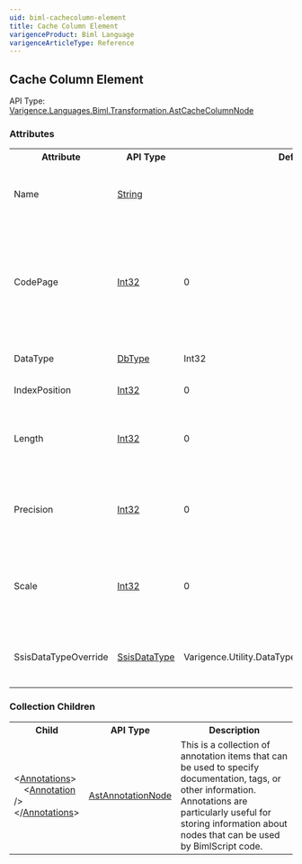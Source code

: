 ```yaml
---
uid: biml-cachecolumn-element
title: Cache Column Element
varigenceProduct: Biml Language
varigenceArticleType: Reference
---
```

## Cache Column Element<div class="AssemblyInfoGroup"><div class="CrossReferenceGroup"><div class="CrossReferenceHeader">API Type:</div><div class="CrossReferenceValue"><a href="../api-reference/Varigence.Languages.Biml.Transformation.AstCacheColumnNode.html">Varigence.Languages.Biml.Transformation.AstCacheColumnNode</a></div></div></div><div class="AttributeGroup"><h3>Attributes</h3><table id="AttributeList" class="AttributeList"><tbody><tr><th class="AttributeNameColumnHeader">Attribute</th><th class="AttributeTypeColumnHeader">API Type</th><th class="AttributeDefaultColumnHeader">Default</th><th class="AttributeSummaryColumnHeader">Description</th></tr><tr class="ad0"><td class="AttributeName">Name</td><td class="AttributeType"><a href="https://msdn.microsoft.com/en-us/library/System.String.aspx">String</a></td><td class="AttributeDefault">&nbsp;</td><td class="AttributeSummary"><div class ="SummaryItem">Specifies the name of the object.  This name can be used to reference this object from anywhere else in the program.</div> This is a required property</td></tr><tr class="ad1"><td class="AttributeName">CodePage</td><td class="AttributeType"><a href="https://msdn.microsoft.com/en-us/library/System.Int32.aspx">Int32</a></td><td class="AttributeDefault">0</td><td class="AttributeSummary"><div class ="SummaryItem">This value specifies the integer index for the codepage of the dataflow column. This property applies only to dataflow column types that support code pages, such as strings. Codepages supported by Windows are listed at: http://msdn.microsoft.com/en-us/goglobal/bb964654.aspx.</div> </td></tr><tr class="ad0"><td class="AttributeName">DataType</td><td class="AttributeType"><a href="https://msdn.microsoft.com/en-us/library/System.Data.DbType.aspx">DbType</a></td><td class="AttributeDefault">Int32</td><td class="AttributeSummary"><div class ="SummaryItem">This value specifies the type of the dataflow column node using a .NET DbType.</div> </td></tr><tr class="ad1"><td class="AttributeName">IndexPosition</td><td class="AttributeType"><a href="https://msdn.microsoft.com/en-us/library/System.Int32.aspx">Int32</a></td><td class="AttributeDefault">0</td><td class="AttributeSummary"><div class ="SummaryItem">This value specifies the index position of the cache column.</div> </td></tr><tr class="ad0"><td class="AttributeName">Length</td><td class="AttributeType"><a href="https://msdn.microsoft.com/en-us/library/System.Int32.aspx">Int32</a></td><td class="AttributeDefault">0</td><td class="AttributeSummary"><div class ="SummaryItem">This value specifies the length for the dataflow column type. This property applies only to column types that support a length specification, such as String and Binary types.</div> </td></tr><tr class="ad1"><td class="AttributeName">Precision</td><td class="AttributeType"><a href="https://msdn.microsoft.com/en-us/library/System.Int32.aspx">Int32</a></td><td class="AttributeDefault">0</td><td class="AttributeSummary"><div class ="SummaryItem">This value specifies the precision, or the number of digits in a value. This property applies only to dataflow column types that support precision, such as decimal.</div> </td></tr><tr class="ad0"><td class="AttributeName">Scale</td><td class="AttributeType"><a href="https://msdn.microsoft.com/en-us/library/System.Int32.aspx">Int32</a></td><td class="AttributeDefault">0</td><td class="AttributeSummary"><div class ="SummaryItem">This value specifies the scale, the number of digits to the right of the decimal point in a value. This property applies only to dataflow column types that support precision, such as decimal.</div> </td></tr><tr class="ad1"><td class="AttributeName">SsisDataTypeOverride</td><td class="AttributeType"><a href="../api-reference/Varigence.Utility.DataType.SsisDataType.html">SsisDataType</a></td><td class="AttributeDefault">Varigence.Utility.DataType.SsisDataType.DT_EMPTY</td><td class="AttributeSummary"><div class ="SummaryItem">Specifies the SSIS Data Type that should be used for the output column.  This value overrides the value specified in the DataType property.</div> </td></tr></tbody></table></div><div class="ChildGroup">### Collection Children<table id="ChildList" class="ChildList"><tbody><tr><th class="ChildNameColumnHeader">Child</th><th class="ChildTypeColumnHeader">API Type</th><th class="ChildSummaryColumnHeader">Description</th></tr><tr class="cd0"><td class="ChildName"><span class="punc">&lt;</span><a href=Varigence.Languages.Biml.AstNode_Annotations.html">Annotations</a><span class="punc">&gt;</span><br />&nbsp;&nbsp;&nbsp;&nbsp;<span class="punc">&lt;</span><a href=Varigence.Languages.Biml.AstAnnotationNode.html">Annotation</a> <span class="punc">/&gt;</span><br /><span class="punc">&lt;/</span><a href=Varigence.Languages.Biml.AstNode_Annotations.html">Annotations</a><span class="punc">&gt;</span></td><td class="ChildType"><a href="../api-reference/Varigence.Languages.Biml.AstAnnotationNode.html">AstAnnotationNode</a></td><td class="ChildSummary"><div class ="SummaryItem">This is a collection of annotation items that can be used to specify documentation, tags, or other information.  Annotations are particularly useful for storing information about nodes that can be used by BimlScript code.</div> </td></tr></tbody></table></div>